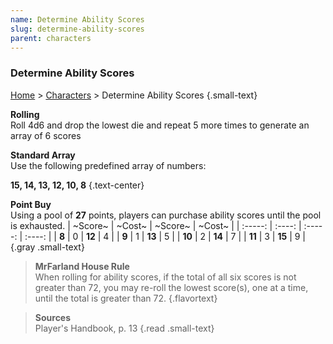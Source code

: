```yaml
---
name: Determine Ability Scores
slug: determine-ability-scores
parent: characters
---
```

### Determine Ability Scores
[Home](dm-operations-center) > [Characters](characters) > Determine Ability Scores {.small-text}

**Rolling**<br/>
Roll 4d6 and drop the lowest die and repeat 5 more times to generate an array of 6 scores

**Standard Array**<br/>
Use the following predefined array of numbers: 

**15, 14, 13, 12, 10, 8** {.text-center}

**Point Buy**<br/>
Using a pool of **27** points, players can purchase ability scores until the pool is exhausted.
| ~Score~ | ~Cost~ | ~Score~ | ~Cost~ |
| :-----: | :----: | :-----: | :----: |
|  **8**  |   0    | **12**  |   4    |
|  **9**  |   1    | **13**  |   5    |
| **10**  |   2    | **14**  |   7    |
| **11**  |   3    | **15**  |   9    |
{.gray .small-text}

> **MrFarland House Rule**<br/>
> When rolling for ability scores, if the total of all six scores is not greater than 72, you may re-roll the lowest score(s), one at a time, until the total is greater than 72.
{.flavortext}

> **Sources** <br/>
> Player's Handbook, p. 13
{.read .small-text}
